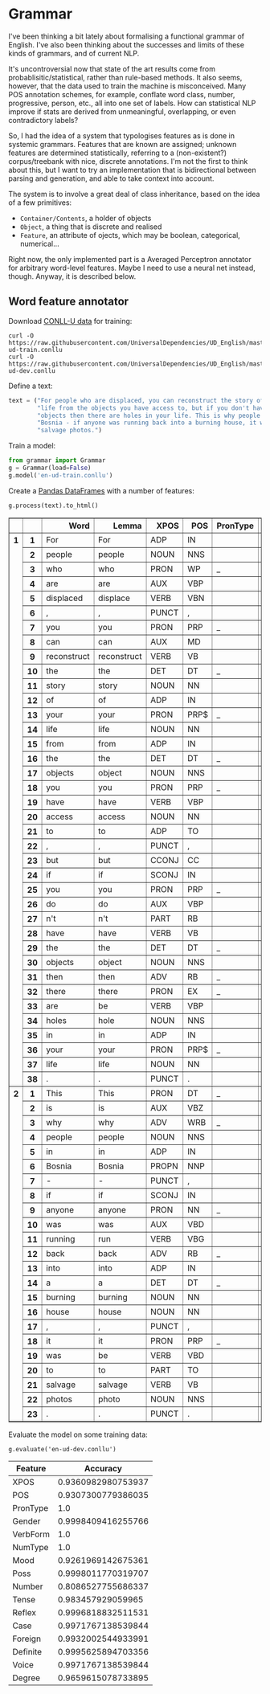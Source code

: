 # Grammar

I've been thinking a bit lately about formalising a functional grammar of English. I've also been thinking about the successes and limits of these kinds of grammars, and of current NLP.

It's uncontroversial now that state of the art results come from probablisitic/statistical, rather than rule-based methods. It also seems, however, that the data used to train the machine is misconceived. Many POS annotation schemes, for example, conflate word class, number, progressive, person, etc., all into one set of labels. How can statistical NLP improve if stats are derived from unmeaningful, overlapping, or even contradictory labels?

So, I had the idea of a system that typologises features as is done in systemic grammars. Features that are known are assigned; unknown features are determined statistically, referring to a (non-existent?) corpus/treebank with nice, discrete annotations. I'm not the first to think about this, but I want to try an implementation that is bidirectional between parsing and generation, and able to take context into account.

The system is to involve a great deal of class inheritance, based on the idea of a few primitives:

* `Container/Contents`, a holder of objects
* `Object`, a thing that is discrete and realised
* `Feature`, an attribute of ojects, which may be boolean, categorical, numerical...

Right now, the only implemented part is a Averaged Perceptron annotator for arbitrary word-level features. Maybe I need to use a neural net instead, though. Anyway, it is described below.

## Word feature annotator

Download [CONLL-U data](http://universaldependencies.org/format.html) for training:

```shell
curl -O https://raw.githubusercontent.com/UniversalDependencies/UD_English/master/en-ud-train.conllu
curl -O https://raw.githubusercontent.com/UniversalDependencies/UD_English/master/en-ud-dev.conllu
```

Define a text:

```python
text = ("For people who are displaced, you can reconstruct the story of your "
        "life from the objects you have access to, but if you don't have the "
        "objects then there are holes in your life. This is why people in "
        "Bosnia - if anyone was running back into a burning house, it was to "
        "salvage photos.")
```

Train a model:

```python
from grammar import Grammar
g = Grammar(load=False)
g.model('en-ud-train.conllu')
```

Create a [Pandas DataFrames](http://pandas.pydata.org/pandas-docs/stable/generated/pandas.DataFrame.html) with a number of features:

```python
g.process(text).to_html()
```

<table border="1" class="dataframe">
  <thead>
    <tr style="text-align: right;">
      <th></th>
      <th></th>
      <th>Word</th>
      <th>Lemma</th>
      <th>XPOS</th>
      <th>POS</th>
      <th>PronType</th>
      <th>Gender</th>
      <th>VerbForm</th>
      <th>NumType</th>
      <th>Mood</th>
      <th>Poss</th>
      <th>Number</th>
      <th>Tense</th>
      <th>Reflex</th>
      <th>Case</th>
      <th>Foreign</th>
      <th>Definite</th>
      <th>Voice</th>
      <th>Degree</th>
      <th>Person</th>
    </tr>
  </thead>
  <tbody>
    <tr>
      <th rowspan="38" valign="top">1</th>
      <th>1</th>
      <td>For</td>
      <td>For</td>
      <td>ADP</td>
      <td>IN</td>
      <td></td>
      <td></td>
      <td></td>
      <td></td>
      <td></td>
      <td></td>
      <td></td>
      <td></td>
      <td></td>
      <td></td>
      <td></td>
      <td></td>
      <td></td>
      <td></td>
      <td></td>
    </tr>
    <tr>
      <th>2</th>
      <td>people</td>
      <td>people</td>
      <td>NOUN</td>
      <td>NNS</td>
      <td></td>
      <td>_</td>
      <td>_</td>
      <td></td>
      <td></td>
      <td></td>
      <td></td>
      <td>_</td>
      <td></td>
      <td>_</td>
      <td></td>
      <td>_</td>
      <td>_</td>
      <td>_</td>
      <td></td>
    </tr>
    <tr>
      <th>3</th>
      <td>who</td>
      <td>who</td>
      <td>PRON</td>
      <td>WP</td>
      <td>_</td>
      <td>_</td>
      <td></td>
      <td></td>
      <td></td>
      <td>_</td>
      <td>_</td>
      <td></td>
      <td>_</td>
      <td>_</td>
      <td></td>
      <td></td>
      <td></td>
      <td></td>
      <td>_</td>
    </tr>
    <tr>
      <th>4</th>
      <td>are</td>
      <td>are</td>
      <td>AUX</td>
      <td>VBP</td>
      <td></td>
      <td></td>
      <td>_</td>
      <td></td>
      <td>Ind</td>
      <td></td>
      <td></td>
      <td>Pres</td>
      <td></td>
      <td></td>
      <td></td>
      <td></td>
      <td>_</td>
      <td></td>
      <td>_</td>
    </tr>
    <tr>
      <th>5</th>
      <td>displaced</td>
      <td>displace</td>
      <td>VERB</td>
      <td>VBN</td>
      <td></td>
      <td></td>
      <td>_</td>
      <td></td>
      <td>_</td>
      <td></td>
      <td>_</td>
      <td>Past</td>
      <td></td>
      <td></td>
      <td></td>
      <td></td>
      <td>Pass</td>
      <td></td>
      <td>_</td>
    </tr>
    <tr>
      <th>6</th>
      <td>,</td>
      <td>,</td>
      <td>PUNCT</td>
      <td>,</td>
      <td></td>
      <td></td>
      <td></td>
      <td></td>
      <td></td>
      <td></td>
      <td></td>
      <td></td>
      <td></td>
      <td></td>
      <td></td>
      <td></td>
      <td></td>
      <td></td>
      <td></td>
    </tr>
    <tr>
      <th>7</th>
      <td>you</td>
      <td>you</td>
      <td>PRON</td>
      <td>PRP</td>
      <td>_</td>
      <td>_</td>
      <td></td>
      <td></td>
      <td></td>
      <td>_</td>
      <td>_</td>
      <td></td>
      <td>_</td>
      <td>Nom</td>
      <td></td>
      <td></td>
      <td></td>
      <td></td>
      <td>2</td>
    </tr>
    <tr>
      <th>8</th>
      <td>can</td>
      <td>can</td>
      <td>AUX</td>
      <td>MD</td>
      <td></td>
      <td></td>
      <td>_</td>
      <td></td>
      <td>_</td>
      <td></td>
      <td></td>
      <td>_</td>
      <td></td>
      <td></td>
      <td></td>
      <td></td>
      <td>_</td>
      <td></td>
      <td>_</td>
    </tr>
    <tr>
      <th>9</th>
      <td>reconstruct</td>
      <td>reconstruct</td>
      <td>VERB</td>
      <td>VB</td>
      <td></td>
      <td></td>
      <td>_</td>
      <td></td>
      <td>_</td>
      <td></td>
      <td>_</td>
      <td>_</td>
      <td></td>
      <td></td>
      <td></td>
      <td></td>
      <td>_</td>
      <td></td>
      <td>_</td>
    </tr>
    <tr>
      <th>10</th>
      <td>the</td>
      <td>the</td>
      <td>DET</td>
      <td>DT</td>
      <td>_</td>
      <td></td>
      <td></td>
      <td>_</td>
      <td></td>
      <td>_</td>
      <td>_</td>
      <td></td>
      <td>_</td>
      <td></td>
      <td></td>
      <td>Def</td>
      <td></td>
      <td></td>
      <td>_</td>
    </tr>
    <tr>
      <th>11</th>
      <td>story</td>
      <td>story</td>
      <td>NOUN</td>
      <td>NN</td>
      <td></td>
      <td>_</td>
      <td>_</td>
      <td></td>
      <td></td>
      <td></td>
      <td></td>
      <td>_</td>
      <td></td>
      <td>_</td>
      <td></td>
      <td>_</td>
      <td>_</td>
      <td>_</td>
      <td></td>
    </tr>
    <tr>
      <th>12</th>
      <td>of</td>
      <td>of</td>
      <td>ADP</td>
      <td>IN</td>
      <td></td>
      <td></td>
      <td></td>
      <td></td>
      <td></td>
      <td></td>
      <td></td>
      <td></td>
      <td></td>
      <td></td>
      <td></td>
      <td></td>
      <td></td>
      <td></td>
      <td></td>
    </tr>
    <tr>
      <th>13</th>
      <td>your</td>
      <td>your</td>
      <td>PRON</td>
      <td>PRP$</td>
      <td>_</td>
      <td>_</td>
      <td></td>
      <td></td>
      <td></td>
      <td>Yes</td>
      <td>_</td>
      <td></td>
      <td>_</td>
      <td>_</td>
      <td></td>
      <td></td>
      <td></td>
      <td></td>
      <td>2</td>
    </tr>
    <tr>
      <th>14</th>
      <td>life</td>
      <td>life</td>
      <td>NOUN</td>
      <td>NN</td>
      <td></td>
      <td>_</td>
      <td>_</td>
      <td></td>
      <td></td>
      <td></td>
      <td></td>
      <td>_</td>
      <td></td>
      <td>_</td>
      <td></td>
      <td>_</td>
      <td>_</td>
      <td>_</td>
      <td></td>
    </tr>
    <tr>
      <th>15</th>
      <td>from</td>
      <td>from</td>
      <td>ADP</td>
      <td>IN</td>
      <td></td>
      <td></td>
      <td></td>
      <td></td>
      <td></td>
      <td></td>
      <td></td>
      <td></td>
      <td></td>
      <td></td>
      <td></td>
      <td></td>
      <td></td>
      <td></td>
      <td></td>
    </tr>
    <tr>
      <th>16</th>
      <td>the</td>
      <td>the</td>
      <td>DET</td>
      <td>DT</td>
      <td>_</td>
      <td></td>
      <td></td>
      <td>_</td>
      <td></td>
      <td>_</td>
      <td>_</td>
      <td></td>
      <td>_</td>
      <td></td>
      <td></td>
      <td>Def</td>
      <td></td>
      <td></td>
      <td>_</td>
    </tr>
    <tr>
      <th>17</th>
      <td>objects</td>
      <td>object</td>
      <td>NOUN</td>
      <td>NNS</td>
      <td></td>
      <td>_</td>
      <td>_</td>
      <td></td>
      <td></td>
      <td></td>
      <td></td>
      <td>Pres</td>
      <td></td>
      <td>_</td>
      <td></td>
      <td>_</td>
      <td>_</td>
      <td>_</td>
      <td></td>
    </tr>
    <tr>
      <th>18</th>
      <td>you</td>
      <td>you</td>
      <td>PRON</td>
      <td>PRP</td>
      <td>_</td>
      <td>_</td>
      <td></td>
      <td></td>
      <td></td>
      <td>_</td>
      <td>_</td>
      <td></td>
      <td>_</td>
      <td>Nom</td>
      <td></td>
      <td></td>
      <td></td>
      <td></td>
      <td>2</td>
    </tr>
    <tr>
      <th>19</th>
      <td>have</td>
      <td>have</td>
      <td>VERB</td>
      <td>VBP</td>
      <td></td>
      <td></td>
      <td>_</td>
      <td></td>
      <td>_</td>
      <td></td>
      <td>_</td>
      <td>Pres</td>
      <td></td>
      <td></td>
      <td></td>
      <td></td>
      <td>_</td>
      <td></td>
      <td>_</td>
    </tr>
    <tr>
      <th>20</th>
      <td>access</td>
      <td>access</td>
      <td>NOUN</td>
      <td>NN</td>
      <td></td>
      <td>_</td>
      <td>_</td>
      <td></td>
      <td></td>
      <td></td>
      <td></td>
      <td>_</td>
      <td></td>
      <td>_</td>
      <td></td>
      <td>_</td>
      <td>_</td>
      <td>_</td>
      <td></td>
    </tr>
    <tr>
      <th>21</th>
      <td>to</td>
      <td>to</td>
      <td>ADP</td>
      <td>TO</td>
      <td></td>
      <td></td>
      <td></td>
      <td></td>
      <td></td>
      <td></td>
      <td></td>
      <td></td>
      <td></td>
      <td></td>
      <td></td>
      <td></td>
      <td></td>
      <td></td>
      <td></td>
    </tr>
    <tr>
      <th>22</th>
      <td>,</td>
      <td>,</td>
      <td>PUNCT</td>
      <td>,</td>
      <td></td>
      <td></td>
      <td></td>
      <td></td>
      <td></td>
      <td></td>
      <td></td>
      <td></td>
      <td></td>
      <td></td>
      <td></td>
      <td></td>
      <td></td>
      <td></td>
      <td></td>
    </tr>
    <tr>
      <th>23</th>
      <td>but</td>
      <td>but</td>
      <td>CCONJ</td>
      <td>CC</td>
      <td></td>
      <td></td>
      <td></td>
      <td></td>
      <td></td>
      <td></td>
      <td></td>
      <td></td>
      <td></td>
      <td></td>
      <td></td>
      <td></td>
      <td></td>
      <td></td>
      <td></td>
    </tr>
    <tr>
      <th>24</th>
      <td>if</td>
      <td>if</td>
      <td>SCONJ</td>
      <td>IN</td>
      <td></td>
      <td></td>
      <td></td>
      <td></td>
      <td></td>
      <td></td>
      <td></td>
      <td></td>
      <td></td>
      <td></td>
      <td></td>
      <td></td>
      <td></td>
      <td></td>
      <td></td>
    </tr>
    <tr>
      <th>25</th>
      <td>you</td>
      <td>you</td>
      <td>PRON</td>
      <td>PRP</td>
      <td>_</td>
      <td>_</td>
      <td></td>
      <td></td>
      <td></td>
      <td>_</td>
      <td>_</td>
      <td></td>
      <td>_</td>
      <td>Nom</td>
      <td></td>
      <td></td>
      <td></td>
      <td></td>
      <td>2</td>
    </tr>
    <tr>
      <th>26</th>
      <td>do</td>
      <td>do</td>
      <td>AUX</td>
      <td>VBP</td>
      <td></td>
      <td></td>
      <td>_</td>
      <td></td>
      <td>_</td>
      <td></td>
      <td></td>
      <td>_</td>
      <td></td>
      <td></td>
      <td></td>
      <td></td>
      <td>_</td>
      <td></td>
      <td>_</td>
    </tr>
    <tr>
      <th>27</th>
      <td>n't</td>
      <td>n't</td>
      <td>PART</td>
      <td>RB</td>
      <td></td>
      <td></td>
      <td></td>
      <td></td>
      <td></td>
      <td></td>
      <td></td>
      <td></td>
      <td></td>
      <td></td>
      <td></td>
      <td></td>
      <td></td>
      <td></td>
      <td></td>
    </tr>
    <tr>
      <th>28</th>
      <td>have</td>
      <td>have</td>
      <td>VERB</td>
      <td>VB</td>
      <td></td>
      <td></td>
      <td>_</td>
      <td></td>
      <td>_</td>
      <td></td>
      <td>_</td>
      <td>_</td>
      <td></td>
      <td></td>
      <td></td>
      <td></td>
      <td>_</td>
      <td></td>
      <td>_</td>
    </tr>
    <tr>
      <th>29</th>
      <td>the</td>
      <td>the</td>
      <td>DET</td>
      <td>DT</td>
      <td>_</td>
      <td></td>
      <td></td>
      <td>_</td>
      <td></td>
      <td>_</td>
      <td>_</td>
      <td></td>
      <td>_</td>
      <td></td>
      <td></td>
      <td>Def</td>
      <td></td>
      <td></td>
      <td>_</td>
    </tr>
    <tr>
      <th>30</th>
      <td>objects</td>
      <td>object</td>
      <td>NOUN</td>
      <td>NNS</td>
      <td></td>
      <td>_</td>
      <td>_</td>
      <td></td>
      <td></td>
      <td></td>
      <td></td>
      <td>_</td>
      <td></td>
      <td>_</td>
      <td></td>
      <td>_</td>
      <td>_</td>
      <td>_</td>
      <td></td>
    </tr>
    <tr>
      <th>31</th>
      <td>then</td>
      <td>then</td>
      <td>ADV</td>
      <td>RB</td>
      <td>_</td>
      <td></td>
      <td>_</td>
      <td>_</td>
      <td></td>
      <td></td>
      <td></td>
      <td>_</td>
      <td></td>
      <td></td>
      <td></td>
      <td></td>
      <td>_</td>
      <td>_</td>
      <td></td>
    </tr>
    <tr>
      <th>32</th>
      <td>there</td>
      <td>there</td>
      <td>PRON</td>
      <td>EX</td>
      <td>_</td>
      <td>_</td>
      <td></td>
      <td></td>
      <td></td>
      <td>_</td>
      <td>_</td>
      <td></td>
      <td>_</td>
      <td>_</td>
      <td></td>
      <td></td>
      <td></td>
      <td></td>
      <td>_</td>
    </tr>
    <tr>
      <th>33</th>
      <td>are</td>
      <td>be</td>
      <td>VERB</td>
      <td>VBP</td>
      <td></td>
      <td></td>
      <td>_</td>
      <td></td>
      <td>Ind</td>
      <td></td>
      <td>_</td>
      <td>Pres</td>
      <td></td>
      <td></td>
      <td></td>
      <td></td>
      <td>_</td>
      <td></td>
      <td>_</td>
    </tr>
    <tr>
      <th>34</th>
      <td>holes</td>
      <td>hole</td>
      <td>NOUN</td>
      <td>NNS</td>
      <td></td>
      <td>_</td>
      <td>_</td>
      <td></td>
      <td></td>
      <td></td>
      <td></td>
      <td>_</td>
      <td></td>
      <td>_</td>
      <td></td>
      <td>_</td>
      <td>_</td>
      <td>_</td>
      <td></td>
    </tr>
    <tr>
      <th>35</th>
      <td>in</td>
      <td>in</td>
      <td>ADP</td>
      <td>IN</td>
      <td></td>
      <td></td>
      <td></td>
      <td></td>
      <td></td>
      <td></td>
      <td></td>
      <td></td>
      <td></td>
      <td></td>
      <td></td>
      <td></td>
      <td></td>
      <td></td>
      <td></td>
    </tr>
    <tr>
      <th>36</th>
      <td>your</td>
      <td>your</td>
      <td>PRON</td>
      <td>PRP$</td>
      <td>_</td>
      <td>_</td>
      <td></td>
      <td></td>
      <td></td>
      <td>Yes</td>
      <td>_</td>
      <td></td>
      <td>_</td>
      <td>_</td>
      <td></td>
      <td></td>
      <td></td>
      <td></td>
      <td>2</td>
    </tr>
    <tr>
      <th>37</th>
      <td>life</td>
      <td>life</td>
      <td>NOUN</td>
      <td>NN</td>
      <td></td>
      <td>_</td>
      <td>_</td>
      <td></td>
      <td></td>
      <td></td>
      <td></td>
      <td>_</td>
      <td></td>
      <td>_</td>
      <td></td>
      <td>_</td>
      <td>_</td>
      <td>_</td>
      <td></td>
    </tr>
    <tr>
      <th>38</th>
      <td>.</td>
      <td>.</td>
      <td>PUNCT</td>
      <td>.</td>
      <td></td>
      <td></td>
      <td></td>
      <td></td>
      <td></td>
      <td></td>
      <td></td>
      <td></td>
      <td></td>
      <td></td>
      <td></td>
      <td></td>
      <td></td>
      <td></td>
      <td></td>
    </tr>
    <tr>
      <th rowspan="23" valign="top">2</th>
      <th>1</th>
      <td>This</td>
      <td>This</td>
      <td>PRON</td>
      <td>DT</td>
      <td>_</td>
      <td>_</td>
      <td></td>
      <td></td>
      <td></td>
      <td>_</td>
      <td>Sing</td>
      <td></td>
      <td>_</td>
      <td>_</td>
      <td></td>
      <td></td>
      <td></td>
      <td></td>
      <td>_</td>
    </tr>
    <tr>
      <th>2</th>
      <td>is</td>
      <td>is</td>
      <td>AUX</td>
      <td>VBZ</td>
      <td></td>
      <td></td>
      <td>_</td>
      <td></td>
      <td>Ind</td>
      <td></td>
      <td></td>
      <td>Pres</td>
      <td></td>
      <td></td>
      <td></td>
      <td></td>
      <td>_</td>
      <td></td>
      <td>3</td>
    </tr>
    <tr>
      <th>3</th>
      <td>why</td>
      <td>why</td>
      <td>ADV</td>
      <td>WRB</td>
      <td>_</td>
      <td></td>
      <td>_</td>
      <td>_</td>
      <td></td>
      <td></td>
      <td></td>
      <td>_</td>
      <td></td>
      <td></td>
      <td></td>
      <td></td>
      <td>_</td>
      <td>_</td>
      <td></td>
    </tr>
    <tr>
      <th>4</th>
      <td>people</td>
      <td>people</td>
      <td>NOUN</td>
      <td>NNS</td>
      <td></td>
      <td>_</td>
      <td>_</td>
      <td></td>
      <td></td>
      <td></td>
      <td></td>
      <td>_</td>
      <td></td>
      <td>_</td>
      <td></td>
      <td>_</td>
      <td>_</td>
      <td>_</td>
      <td></td>
    </tr>
    <tr>
      <th>5</th>
      <td>in</td>
      <td>in</td>
      <td>ADP</td>
      <td>IN</td>
      <td></td>
      <td></td>
      <td></td>
      <td></td>
      <td></td>
      <td></td>
      <td></td>
      <td></td>
      <td></td>
      <td></td>
      <td></td>
      <td></td>
      <td></td>
      <td></td>
      <td></td>
    </tr>
    <tr>
      <th>6</th>
      <td>Bosnia</td>
      <td>Bosnia</td>
      <td>PROPN</td>
      <td>NNP</td>
      <td></td>
      <td></td>
      <td></td>
      <td></td>
      <td></td>
      <td></td>
      <td></td>
      <td></td>
      <td></td>
      <td></td>
      <td></td>
      <td></td>
      <td></td>
      <td></td>
      <td></td>
    </tr>
    <tr>
      <th>7</th>
      <td>-</td>
      <td>-</td>
      <td>PUNCT</td>
      <td>,</td>
      <td></td>
      <td></td>
      <td></td>
      <td></td>
      <td></td>
      <td></td>
      <td></td>
      <td></td>
      <td></td>
      <td></td>
      <td></td>
      <td></td>
      <td></td>
      <td></td>
      <td></td>
    </tr>
    <tr>
      <th>8</th>
      <td>if</td>
      <td>if</td>
      <td>SCONJ</td>
      <td>IN</td>
      <td></td>
      <td></td>
      <td></td>
      <td></td>
      <td></td>
      <td></td>
      <td></td>
      <td></td>
      <td></td>
      <td></td>
      <td></td>
      <td></td>
      <td></td>
      <td></td>
      <td></td>
    </tr>
    <tr>
      <th>9</th>
      <td>anyone</td>
      <td>anyone</td>
      <td>PRON</td>
      <td>NN</td>
      <td>_</td>
      <td>_</td>
      <td></td>
      <td></td>
      <td></td>
      <td>_</td>
      <td>Sing</td>
      <td></td>
      <td>_</td>
      <td>_</td>
      <td></td>
      <td></td>
      <td></td>
      <td></td>
      <td>_</td>
    </tr>
    <tr>
      <th>10</th>
      <td>was</td>
      <td>was</td>
      <td>AUX</td>
      <td>VBD</td>
      <td></td>
      <td></td>
      <td>_</td>
      <td></td>
      <td>Ind</td>
      <td></td>
      <td></td>
      <td>Past</td>
      <td></td>
      <td></td>
      <td></td>
      <td></td>
      <td>_</td>
      <td></td>
      <td>3</td>
    </tr>
    <tr>
      <th>11</th>
      <td>running</td>
      <td>run</td>
      <td>VERB</td>
      <td>VBG</td>
      <td></td>
      <td></td>
      <td>_</td>
      <td></td>
      <td>_</td>
      <td></td>
      <td>_</td>
      <td>Pres</td>
      <td></td>
      <td></td>
      <td></td>
      <td></td>
      <td>_</td>
      <td></td>
      <td>_</td>
    </tr>
    <tr>
      <th>12</th>
      <td>back</td>
      <td>back</td>
      <td>ADV</td>
      <td>RB</td>
      <td>_</td>
      <td></td>
      <td>_</td>
      <td>_</td>
      <td></td>
      <td></td>
      <td></td>
      <td>_</td>
      <td></td>
      <td></td>
      <td></td>
      <td></td>
      <td>_</td>
      <td>_</td>
      <td></td>
    </tr>
    <tr>
      <th>13</th>
      <td>into</td>
      <td>into</td>
      <td>ADP</td>
      <td>IN</td>
      <td></td>
      <td></td>
      <td></td>
      <td></td>
      <td></td>
      <td></td>
      <td></td>
      <td></td>
      <td></td>
      <td></td>
      <td></td>
      <td></td>
      <td></td>
      <td></td>
      <td></td>
    </tr>
    <tr>
      <th>14</th>
      <td>a</td>
      <td>a</td>
      <td>DET</td>
      <td>DT</td>
      <td>_</td>
      <td></td>
      <td></td>
      <td>_</td>
      <td></td>
      <td>_</td>
      <td>_</td>
      <td></td>
      <td>_</td>
      <td></td>
      <td></td>
      <td>Ind</td>
      <td></td>
      <td></td>
      <td>_</td>
    </tr>
    <tr>
      <th>15</th>
      <td>burning</td>
      <td>burning</td>
      <td>NOUN</td>
      <td>NN</td>
      <td></td>
      <td>_</td>
      <td>_</td>
      <td></td>
      <td></td>
      <td></td>
      <td></td>
      <td>_</td>
      <td></td>
      <td>_</td>
      <td></td>
      <td>_</td>
      <td>_</td>
      <td>Pos</td>
      <td></td>
    </tr>
    <tr>
      <th>16</th>
      <td>house</td>
      <td>house</td>
      <td>NOUN</td>
      <td>NN</td>
      <td></td>
      <td>_</td>
      <td>_</td>
      <td></td>
      <td></td>
      <td></td>
      <td></td>
      <td>_</td>
      <td></td>
      <td>_</td>
      <td></td>
      <td>_</td>
      <td>_</td>
      <td>_</td>
      <td></td>
    </tr>
    <tr>
      <th>17</th>
      <td>,</td>
      <td>,</td>
      <td>PUNCT</td>
      <td>,</td>
      <td></td>
      <td></td>
      <td></td>
      <td></td>
      <td></td>
      <td></td>
      <td></td>
      <td></td>
      <td></td>
      <td></td>
      <td></td>
      <td></td>
      <td></td>
      <td></td>
      <td></td>
    </tr>
    <tr>
      <th>18</th>
      <td>it</td>
      <td>it</td>
      <td>PRON</td>
      <td>PRP</td>
      <td>_</td>
      <td>Neut</td>
      <td></td>
      <td></td>
      <td></td>
      <td>_</td>
      <td>Sing</td>
      <td></td>
      <td>_</td>
      <td>Nom</td>
      <td></td>
      <td></td>
      <td></td>
      <td></td>
      <td>3</td>
    </tr>
    <tr>
      <th>19</th>
      <td>was</td>
      <td>be</td>
      <td>VERB</td>
      <td>VBD</td>
      <td></td>
      <td></td>
      <td>_</td>
      <td></td>
      <td>Ind</td>
      <td></td>
      <td>Sing</td>
      <td>Past</td>
      <td></td>
      <td></td>
      <td></td>
      <td></td>
      <td>_</td>
      <td></td>
      <td>3</td>
    </tr>
    <tr>
      <th>20</th>
      <td>to</td>
      <td>to</td>
      <td>PART</td>
      <td>TO</td>
      <td></td>
      <td></td>
      <td></td>
      <td></td>
      <td></td>
      <td></td>
      <td></td>
      <td></td>
      <td></td>
      <td></td>
      <td></td>
      <td></td>
      <td></td>
      <td></td>
      <td></td>
    </tr>
    <tr>
      <th>21</th>
      <td>salvage</td>
      <td>salvage</td>
      <td>VERB</td>
      <td>VB</td>
      <td></td>
      <td></td>
      <td>_</td>
      <td></td>
      <td>_</td>
      <td></td>
      <td>_</td>
      <td>_</td>
      <td></td>
      <td></td>
      <td></td>
      <td></td>
      <td>_</td>
      <td></td>
      <td>_</td>
    </tr>
    <tr>
      <th>22</th>
      <td>photos</td>
      <td>photo</td>
      <td>NOUN</td>
      <td>NNS</td>
      <td></td>
      <td>_</td>
      <td>_</td>
      <td></td>
      <td></td>
      <td></td>
      <td></td>
      <td>_</td>
      <td></td>
      <td>_</td>
      <td></td>
      <td>_</td>
      <td>_</td>
      <td>_</td>
      <td></td>
    </tr>
    <tr>
      <th>23</th>
      <td>.</td>
      <td>.</td>
      <td>PUNCT</td>
      <td>.</td>
      <td></td>
      <td></td>
      <td></td>
      <td></td>
      <td></td>
      <td></td>
      <td></td>
      <td></td>
      <td></td>
      <td></td>
      <td></td>
      <td></td>
      <td></td>
      <td></td>
      <td></td>
    </tr>
  </tbody>
</table>

Evaluate the model on some training data:

```
g.evaluate('en-ud-dev.conllu')
```

| Feature   | Accuracy |
|---|---|
| XPOS | 0.9360982980753937 |
| POS | 0.9307300779386035 |
| PronType | 1.0 |
| Gender | 0.9998409416255766 |
| VerbForm | 1.0 |
| NumType | 1.0 |
| Mood | 0.9261969142675361 |
| Poss | 0.9998011770319707 |
| Number | 0.8086527755686337 |
| Tense | 0.983457929059965 |
| Reflex | 0.9996818832511531 |
| Case | 0.9971767138539844 |
| Foreign | 0.9932002544933991 |
| Definite | 0.9995625894703356 |
| Voice | 0.9971767138539844 |
| Degree | 0.9659615078733895 |

